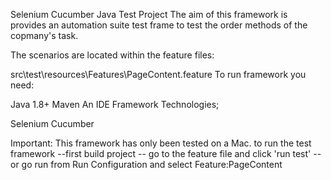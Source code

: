 Selenium Cucumber Java Test Project
The aim of this framework is provides an automation suite test frame to test the order methods of the copmany's task.

The scenarios are located within the feature files:

src\test\resources\Features\PageContent.feature To run framework you need:

Java 1.8+
Maven
An IDE
Framework Technologies;

Selenium
Cucumber

Important: This framework has only been tested on a Mac.
to run the test framework
--first build project
-- go to the feature file and  click 'run test'
--or go run from Run Configuration and select Feature:PageContent


